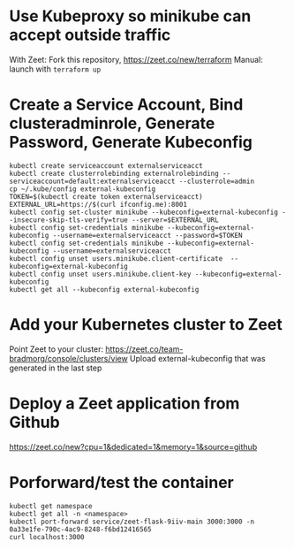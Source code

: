 

# Use Kubeproxy so minikube can accept outside traffic
With Zeet: Fork this repository, https://zeet.co/new/terraform
Manual: launch with `terraform up`

# Create a Service Account, Bind clusteradminrole, Generate Password, Generate Kubeconfig
```
kubectl create serviceaccount externalserviceacct
kubectl create clusterrolebinding externalrolebinding --serviceaccount=default:externalserviceacct --clusterrole=admin
cp ~/.kube/config external-kubeconfig
TOKEN=$(kubectl create token externalserviceacct)
EXTERNAL_URL=https://$(curl ifconfig.me):8001
kubectl config set-cluster minikube --kubeconfig=external-kubeconfig --insecure-skip-tls-verify=true --server=$EXTERNAL_URL
kubectl config set-credentials minikube --kubeconfig=external-kubeconfig --username=externalserviceacct --password=$TOKEN
kubectl config set-credentials minikube --kubeconfig=external-kubeconfig --username=externalserviceacct
kubectl config unset users.minikube.client-certificate  --kubeconfig=external-kubeconfig
kubectl config unset users.minikube.client-key --kubeconfig=external-kubeconfig
kubectl get all --kubeconfig external-kubeconfig
```


# Add your Kubernetes cluster to Zeet
Point Zeet to your cluster: https://zeet.co/team-bradmorg/console/clusters/view
Upload external-kubeconfig  that was generated in the last step

# Deploy a Zeet application from Github
https://zeet.co/new?cpu=1&dedicated=1&memory=1&source=github


# Porforward/test the container
```
kubectl get namespace
kubectl get all -n <namespace>
kubectl port-forward service/zeet-flask-9iiv-main 3000:3000 -n 0a33e1fe-790c-4ac9-8248-f6bd12416565
curl localhost:3000
```

